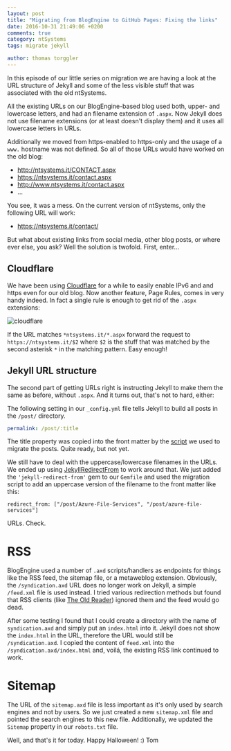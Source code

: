 ```yaml
---
layout: post
title: "Migrating from BlogEngine to GitHub Pages: Fixing the links"
date: 2016-10-31 21:49:06 +0200
comments: true
category: ntSystems
tags: migrate jekyll

author: thomas torggler
---
```


In this episode of our little series on migration we are having a look at the URL structure of Jekyll and some of the less visible stuff that was associated with the old ntSystems.

<!-- more -->

All the existing URLs on our BlogEngine-based blog used both, upper- and lowercase letters, and had an filename extension of `.aspx`. Now Jekyll does not use filename extensions (or at least doesn't display them) and it uses all lowercase letters in URLs.

Additionally we moved from https-enabled to https-only and the usage of a `www.` hostname was not defined. So all of those URLs would have worked on the old blog:

- http://ntsystems.it/CONTACT.aspx
- https://ntsystems.it/contact.aspx
- http://www.ntsystems.it/contact.aspx
- ...

You see, it was a mess. On the current version of ntSystems, only the following URL will work:

- https://ntsystems.it/contact/

But what about existing links from social media, other blog posts, or where ever else, you ask? Well the solution is twofold. First, enter...

## Cloudflare
We have been using [Cloudflare](https://www.cloudflare.com) for a while to easily enable IPv6 and and https even for our old blog. Now another feature, Page Rules, comes in very handy indeed. In fact a single rule is enough to get rid of the `.aspx` extensions:

![cloudflare](https://ntsystems.it/assets/2016/20161031-cloudflare.png)

If the URL matches `*ntsystems.it/*.aspx` forward the request to `https://ntsystems.it/$2` where `$2` is the stuff that was matched by the second asterisk `*` in the matching pattern. Easy enough!

## Jekyll URL structure
The second part of getting URLs right is instructing Jekyll to make them the same as before, without `.aspx`. And it turns out, that's not to hard, either:

The following setting in our `_config.yml` file tells Jekyll to build all posts in the `/post/` directory.

```yml
permalink: /post/:title
```

The title property was copied into the front matter by the [script](https://ntsystems.it/post/migrating-blogengine-to-github-pages-1) we used to migrate the posts. Quite ready, but not yet.

We still have to deal with the uppercase/lowercase filenames in the URLs. We ended up using [JekyllRedirectFrom](https://github.com/jekyll/jekyll-redirect-from) to work around that. We just added the `'jekyll-redirect-from'` gem to our `Gemfile` and used the migration script to add an uppercase version of the filename to the front matter like this:

```
redirect_from: ["/post/Azure-File-Services", "/post/azure-file-services"]
```

URLs. Check.

# RSS
BlogEngine used a number of `.axd` scripts/handlers as endpoints for things like the RSS feed, the sitemap file, or a metaweblog extension. Obviously, the `/syndication.axd` URL does no longer work on Jekyll, a simple `/feed.xml` file is used instead.
I tried various redirection methods but found that RSS clients (like [The Old Reader](https://theoldreader.com)) ignored them and the feed would go dead.

After some testing I found that I could create a directory with the name of `syndication.axd` and simply put an `index.html` into it. Jekyll does not show the `index.html` in the URL, therefore the URL would still be `/syndication.axd`. I copied the content of `feed.xml` into the `/syndication.axd/index.html` and, voilá, the existing RSS link continued to work.

# Sitemap
The URL of the `sitemap.axd` file is less important as it's only used by search engines and not by users. So we just created a new `sitemap.xml` file and pointed the search engines to this new file. Additionally, we updated the `Sitemap` property in our `robots.txt` file.

Well, and that's it for today. Happy Halloween! :)
Tom
